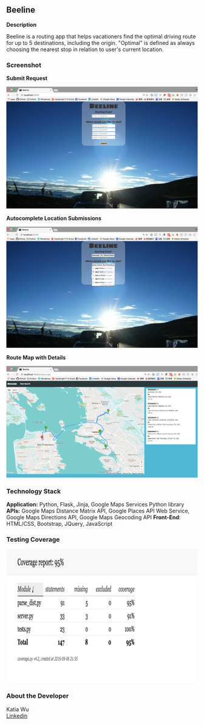 Beeline
--------

**Description**

Beeline is a routing app that helps vacationers find the optimal driving route for up to 5 destinations, including the origin. "Optimal" is defined as always choosing the nearest stop in relation to user's current location.


### Screenshot

**Submit Request**

<img src="static/img/Beeline.png">

**Autocomplete Location Submissions**

<img src="static/img/submit-request.png">

**Route Map with Details**

<img src="static/img/directions-map.png" >


### Technology Stack

**Application:** Python, Flask, Jinja, Google Maps Services Python library   
**APIs:** Google Maps Distance Matrix API, Google Places API Web Service, Google Maps Directions API, Google Maps Geocoding API 
**Front-End**: HTML/CSS, Bootstrap, JQuery, JavaScript

### Testing Coverage

<img src="static/img/coverage.png" height="350">



### About the Developer    
Katia Wu   
[Linkedin](https://www.linkedin.com/in/katiayx)    
 